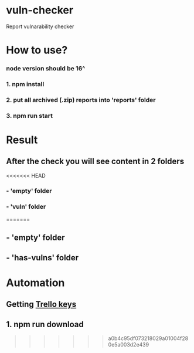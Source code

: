 # vuln-checker
Report vulnarability checker

# How to use? 

### node version should be 16^

### 1. npm install
### 2. put all archived (.zip) reports into 'reports' folder
### 3. npm run start

# Result
## After the check you will see content in 2 folders
<<<<<<< HEAD
### - 'empty' folder 
### - 'vuln' folder
=======
## - 'empty' folder 
## - 'has-vulns' folder

# Automation
## Getting [Trello keys](https://docs.servicenow.com/bundle/quebec-it-asset-management/page/product/software-asset-management2/task/generate-trello-apikey-token.html)

## 1. npm run download
>>>>>>> a0b4c95df073218029a01004f280e5a003d2e439
